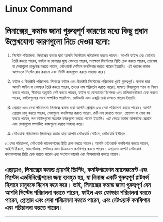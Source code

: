 # Linux Command
# লিনাক্সের_কমান্ড জানা গুরুত্বপূর্ণ কারণের মধ্যে কিছু প্রধান উল্লেখযোগ্য কারণগুলো নিচে দেওয়া হলো:

1. সিস্টেম পরিচালনা: লিনাক্সের কমান্ড দ্বারা আপনি সিস্টেমের পরিচালনা করতে পারেন। আপনি ফাইল এবং ফোল্ডার তৈরি করতে পারেন, ফাইল বা ফোল্ডার মুছে ফেলতে পারেন, সংক্ষেপে সিস্টেমের স্থিতি চেক করতে পারেন, প্রোসেস বা সেবাগুলো চালু/বন্ধ করতে পারেন, নেটওয়ার্ক সেটিংস কনফিগার করতে পারেন ইত্যাদি। এই ধরনের কমান্ড আপনাকে সিস্টেম রান করানো এবং নির্দিষ্ট কাজগুলো করতে সাহায্য করে।

2. ফাইল ও ডিরেক্টরি পরিচালনা: লিনাক্সে ফাইল এবং ডিরেক্টরি সিস্টেমের পরিচালনা খুবই গুরুত্বপূর্ণ। কমান্ড দ্বারা আপনি ফাইল বা ফোল্ডার তৈরি করতে পারেন, তাদের নাম পরিবর্তন করতে পারেন, সামান্য বিষয়গুলো পঠন বা লিখন করতে পারেন, সীমাবদ্ধ অনুমতি সেট করতে পারেন, ফাইল বা ফোল্ডারের বিশেষজ্ঞ এবং মালিকানাধীনতা চেক করতে পারেন, ফাইলগুলোর সাথে সম্পর্কিত পারমিশন, মেটাডাটা এবং এক্সট্রা তথ্য দেখতে পারেন ইত্যাদি।

3. প্রোগ্রাম এবং সেবা পরিচালনা: লিনাক্সে কমান্ড দ্বারা আপনি প্রোগ্রাম এবং সেবা পরিচালনা করতে পারেন। আপনি প্রোগ্রাম চালু করতে পারেন, সেবাগুলো কনফিগার করতে পারেন, ত্রুটি লগ দেখতে পারেন, প্রোসেস বা সেবা বন্ধ করতে পারেন, লগ ফাইলগুলো সংক্রান্ত কাজগুলো করতে পারেন ইত্যাদি। এই ক্ষেত্রে কমান্ড আপনাকে প্রোগ্রাম এবং সেবাগুলো সম্পর্কিত কাজগুলো করতে সাহায্য করে।

4. নেটওয়ার্ক পরিচালনা: লিনাক্সের কমান্ড দ্বারা আপনি নেটওয়ার্ক সেটিংস, নেটওয়ার্ক ইন্টারফ

েসের পরিচালনা, নেটওয়ার্ক কানেকশনের স্থিতি চেক করতে পারেন। আপনি নেটওয়ার্ক কনফিগার করতে পারেন, আইপি ঠিকানা, সাবনেটমাস্ক, গেটওয়ে এবং ডিএনএস কনফিগার করতে পারেন। এছাড়াও আপনি নেটওয়ার্ক কানেকশনের স্থিতি চেক করতে পারেন এবং সংযোগ কানেক্ট এবং ডিসকানেক্ট করতে পারেন।

এছাড়াও, লিনাক্সের কমান্ড প্রায়শই স্ক্রিপ্টিং, কনফিগারেশন ম্যানেজমেন্ট এবং সিস্টেম এডমিনিস্ট্রেশনের জন্য ব্যবহৃত হয়, যা লিনাক্স একটি গুরুত্বপূর্ণ প্লাটফর্ম হিসাবে মানুষকে বিশেষ করে করে। তাই, লিনাক্সের কমান্ড জানা গুরুত্বপূর্ণ যেন আপনি সিস্টেম পরিচালনা করতে পারেন, ফাইল এবং ফোল্ডার পরিচালনা করতে পারেন, প্রোগ্রাম এবং সেবা পরিচালনা করতে পারেন, এবং নেটওয়ার্ক কনফিগার এবং পরিচালনা করতে পারেন।
----------------------------------------------------------------------------------------------------------------------------------------------------------
----------------------------------------------------------------------------------------------------------------------------------------------------------
